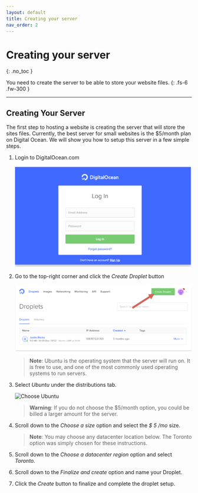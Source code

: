 ```yaml
---
layout: default
title: Creating your server
nav_order: 2
---
```


# Creating your server
{: .no_toc }

You need to create the server to be able to store your website files. 
{: .fs-6 .fw-300 }


---

## Creating Your Server

The first step to hosting a website is creating the server that will store the sites files.
Currently, the best server for small websites is the $5/month plan on Digital Ocean.
We will show you how to setup this server in a few simple steps.


1. Login to DigitalOcean.com

    ![Login DO](https://github.com/SammyJLee/Documentation/blob/gh-pages/assets/images/DO-Login.PNG?raw=true "Login Screen")

2. Go to the top-right corner and click the *Create Droplet* button

    ![Create Droplet](https://github.com/SammyJLee/Documentation/blob/gh-pages/assets/images/DO-Create-Droplet.PNG?raw=true "Create   Droplet")

    > **Note**: Ubuntu is the operating system that the server will run on. It is free to use,
and one of the most commonly used operating systems to run servers.

3. Select _Ubuntu_ under the distributions tab.

    ![Choose Ubuntu](https://github.com/SammyJLee/Documentation/tree/gh-pages/assets/images/DO-Choose-Ubuntu-Dpoplet.PNG?raw=true)

    > **Warning**: If you do not choose the $5/month option, you could be billed a larger
amount for the server.

4. Scroll down to the _Choose a size_ option and select the _$ 5 /mo_ size.


    > **Note**: You may choose any datacenter location below. The Toronto option was
simply chosen for these instructions.

5. Scroll down to the *Choose a datacenter region* option and select _Toronto._

6. Scroll down to the *Finalize and create* option and name your Droplet.

7. Click the *Create* button to finalize and complete the droplet setup.
